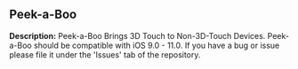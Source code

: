## Peek-a-Boo

**Description:** Peek-a-Boo Brings 3D Touch to Non-3D-Touch Devices. Peek-a-Boo should be compatible with iOS 9.0 - 11.0. If you have a bug or issue please file it under the 'Issues' tab of the repository.
